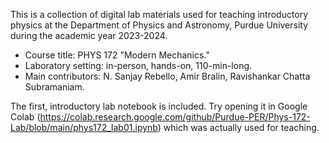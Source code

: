 This is a collection of digital lab materials used for teaching introductory physics at the Department of Physics and Astronomy, Purdue University during the academic year 2023-2024.
- Course title: PHYS 172 "Modern Mechanics."
- Laboratory setting: in-person, hands-on, 110-min-long.
- Main contributors: N. Sanjay Rebello, Amir Bralin, Ravishankar Chatta Subramaniam.

The first, introductory lab notebook is included.
Try opening it in Google Colab (https://colab.research.google.com/github/Purdue-PER/Phys-172-Lab/blob/main/phys172_lab01.ipynb) which was actually used for teaching.
